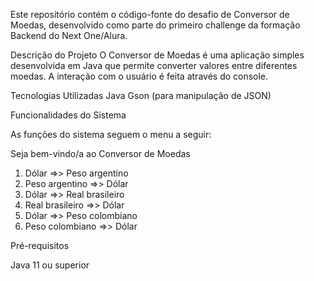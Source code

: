 Este repositório contém o código-fonte do desafio de Conversor de Moedas, desenvolvido como parte do primeiro challenge da formação Backend do Next One/Alura.

Descrição do Projeto
O Conversor de Moedas é uma aplicação simples desenvolvida em Java que permite converter valores entre diferentes moedas. A interação com o usuário é feita através do console.

Tecnologias Utilizadas
Java
Gson (para manipulação de JSON)


Funcionalidades do Sistema

As funções do sistema seguem o menu a seguir:

Seja bem-vindo/a ao Conversor de Moedas

1) Dólar =>> Peso argentino
2) Peso argentino =>> Dólar
3) Dólar =>> Real brasileiro
4) Real brasileiro =>> Dólar
5) Dólar =>> Peso colombiano
6) Peso colombiano =>> Dólar



Pré-requisitos

Java 11 ou superior


